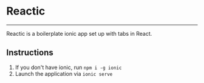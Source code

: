 # Reactic
---------------

Reactic is a boilerplate ionic app set up with tabs in React.

## Instructions
1. If you don't have ionic, run `npm i -g ionic`
2. Launch the application via `ionic serve`

